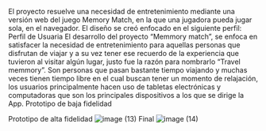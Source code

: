 El proyecto resuelve una necesidad de entretenimiento mediante una versión web del juego Memory Match, en la que una jugadora pueda jugar sola, en el navegador.
El diseño se creó enfocado en el siguiente perfil:
Perfil de Usuaria
El desarrollo del proyecto “Memmory match”, se enfoca en satisfacer la necesidad de entretenimiento para aquellas personas que disfrutan de viajar y a su vez tener ese recuerdo de la experiencia que tuvieron al visitar algún lugar, justo fue la razón para nombrarlo “Travel memmory”.
Son personas que pasan bastante tiempo viajando y muchas veces tienen tiempo libre en el cual buscan tener un momento de relajación, los usuarios principalmente hacen uso de tabletas electrónicas y computadoras que son los principales dispositivos a los que se dirige la App.
Prototipo de baja fidelidad

Prototipo de alta fidelidad 
![image (13)](https://user-images.githubusercontent.com/86276089/134969768-03f408a8-af8c-4a2f-92e8-01d8dd08af2b.png)
Final
![image (14)](https://user-images.githubusercontent.com/86276089/134969780-0292f629-70ea-43ac-b88f-e245bb8d7e44.png)
